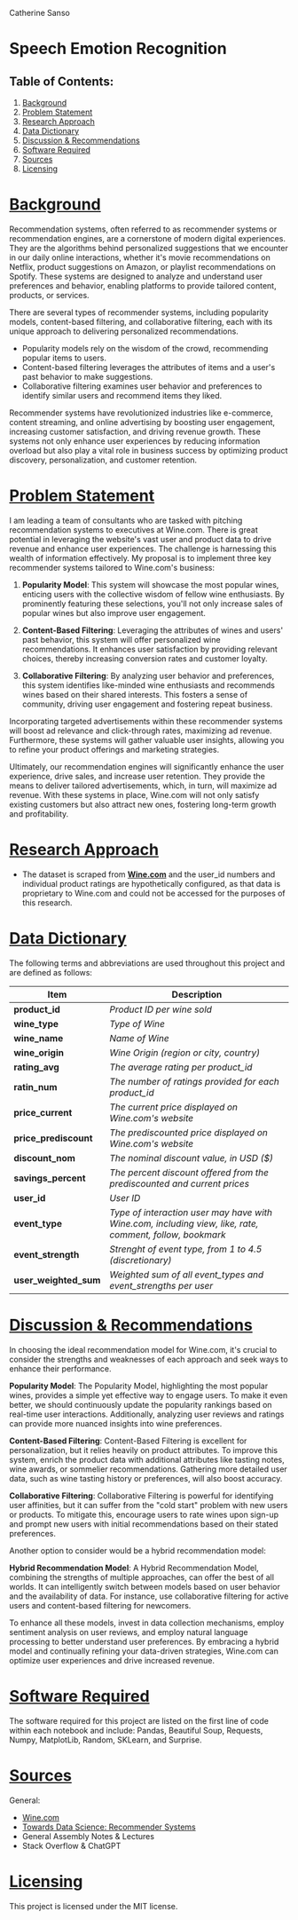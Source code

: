 Catherine Sanso <br>

# **Speech Emotion Recognition**

## Table of Contents:

1. [Background](#section-title)
1. [Problem Statement](#section-title) 
1. [Research Approach](#section-title)
1. [Data Dictionary](#section-title)
1. [Discussion & Recommendations](#section-title)
1. [Software Required](#section-title)
1. [Sources](#section-title)
1. [Licensing](#section-title)

# [Background](#section-title)

Recommendation systems, often referred to as recommender systems or recommendation engines, are a cornerstone of modern digital experiences. They are the algorithms behind personalized suggestions that we encounter in our daily online interactions, whether it's movie recommendations on Netflix, product suggestions on Amazon, or playlist recommendations on Spotify. These systems are designed to analyze and understand user preferences and behavior, enabling platforms to provide tailored content, products, or services.

There are several types of recommender systems, including popularity models, content-based filtering, and collaborative filtering, each with its unique approach to delivering personalized recommendations.
- Popularity models rely on the wisdom of the crowd, recommending popular items to users.
- Content-based filtering leverages the attributes of items and a user's past behavior to make suggestions.
- Collaborative filtering examines user behavior and preferences to identify similar users and recommend items they liked.

Recommender systems have revolutionized industries like e-commerce, content streaming, and online advertising by boosting user engagement, increasing customer satisfaction, and driving revenue growth. These systems not only enhance user experiences by reducing information overload but also play a vital role in business success by optimizing product discovery, personalization, and customer retention.


# [Problem Statement](#section-title)

I am leading a team of consultants who are tasked with pitching recommendation systems to executives at Wine.com. There is great potential in leveraging the website's vast user and product data to drive revenue and enhance user experiences. The challenge is harnessing this wealth of information effectively. My proposal is to implement three key recommender systems tailored to Wine.com's business:

1. **Popularity Model**: This system will showcase the most popular wines, enticing users with the collective wisdom of fellow wine enthusiasts. By prominently featuring these selections, you'll not only increase sales of popular wines but also improve user engagement.

2. **Content-Based Filtering**: Leveraging the attributes of wines and users' past behavior, this system will offer personalized wine recommendations. It enhances user satisfaction by providing relevant choices, thereby increasing conversion rates and customer loyalty.

3. **Collaborative Filtering**: By analyzing user behavior and preferences, this system identifies like-minded wine enthusiasts and recommends wines based on their shared interests. This fosters a sense of community, driving user engagement and fostering repeat business.

Incorporating targeted advertisements within these recommender systems will boost ad relevance and click-through rates, maximizing ad revenue. Furthermore, these systems will gather valuable user insights, allowing you to refine your product offerings and marketing strategies.

Ultimately, our recommendation engines will significantly enhance the user experience, drive sales, and increase user retention. They provide the means to deliver tailored advertisements, which, in turn, will maximize ad revenue. With these systems in place, Wine.com will not only satisfy existing customers but also attract new ones, fostering long-term growth and profitability.


# [Research Approach](#section-title)

- The dataset is scraped from __[Wine.com](https://www.wine.com/list/wine/red-wine/7155-124?sortBy=mostInteresting)__ and the user_id numbers and individual product ratings are hypothetically configured, as that data is proprietary to Wine.com and could not be accessed for the purposes of this research. 

# [Data Dictionary](#section-title)

The following terms and abbreviations are used throughout this project and are defined as follows:

| Item | Description
| --- | --- 
| **product_id** | *Product ID per wine sold*
| **wine_type** | *Type of Wine*
| **wine_name** | *Name of Wine*
| **wine_origin** | *Wine Origin (region or city, country)*
| **rating_avg** | *The average rating per product_id*
| **ratin_num** | *The number of ratings provided for each product_id*
| **price_current** | *The current price displayed on Wine.com's website*
| **price_prediscount** | *The prediscounted price displayed on Wine.com's website*
| **discount_nom** | *The nominal discount value, in USD ($)*
| **savings_percent** | *The percent discount offered from the prediscounted and current prices*
| **user_id** | *User ID*
| **event_type** | *Type of interaction user may have with Wine.com, including view, like, rate, comment, follow, bookmark* 
| **event_strength** | *Strenght of event type, from 1 to 4.5 (discretionary)* 
| **user_weighted_sum** | *Weighted sum of all event_types and event_strengths per user*

# [Discussion & Recommendations](#section-title)

In choosing the ideal recommendation model for Wine.com, it's crucial to consider the strengths and weaknesses of each approach and seek ways to enhance their performance.

**Popularity Model**: The Popularity Model, highlighting the most popular wines, provides a simple yet effective way to engage users. To make it even better, we should continuously update the popularity rankings based on real-time user interactions. Additionally, analyzing user reviews and ratings can provide more nuanced insights into wine preferences.

**Content-Based Filtering**: Content-Based Filtering is excellent for personalization, but it relies heavily on product attributes. To improve this system, enrich the product data with additional attributes like tasting notes, wine awards, or sommelier recommendations. Gathering more detailed user data, such as wine tasting history or preferences, will also boost accuracy.

**Collaborative Filtering**: Collaborative Filtering is powerful for identifying user affinities, but it can suffer from the "cold start" problem with new users or products. To mitigate this, encourage users to rate wines upon sign-up and prompt new users with initial recommendations based on their stated preferences.

Another option to consider would be a hybrid recommendation model:

**Hybrid Recommendation Model**: A Hybrid Recommendation Model, combining the strengths of multiple approaches, can offer the best of all worlds. It can intelligently switch between models based on user behavior and the availability of data. For instance, use collaborative filtering for active users and content-based filtering for newcomers.

To enhance all these models, invest in data collection mechanisms, employ sentiment analysis on user reviews, and employ natural language processing to better understand user preferences. By embracing a hybrid model and continually refining your data-driven strategies, Wine.com can optimize user experiences and drive increased revenue.

# [Software Required](#section-title)
The software required for this project are listed on the first line of code within each notebook and include: Pandas, Beautiful Soup, Requests, Numpy, MatplotLib, Random, SKLearn, and Surprise.

# [Sources](#section-title)

General:
- [Wine.com](https://www.wine.com/list/wine/red-wine/7155-124?sortBy=mostInteresting)
- [Towards Data Science: Recommender Systems](https://towardsdatascience.com/introduction-to-recommender-systems-6c66cf15ada)
- General Assembly Notes & Lectures
- Stack Overflow & ChatGPT

# [Licensing](#section-title)
This project is licensed under the MIT license.
